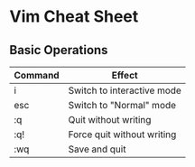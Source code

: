 # Vim Cheat Sheet

## Basic Operations

| Command | Effect               |
|---------|----------------------|
| i | Switch to interactive mode |
| esc | Switch to "Normal" mode  |
| :q  | Quit without writing |
| :q! | Force quit without writing |
| :wq | Save and quit |

